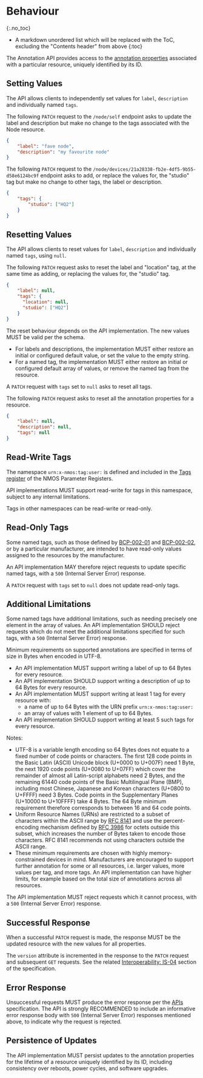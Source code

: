 # Behaviour
{:.no_toc}

- A markdown unordered list which will be replaced with the ToC, excluding the "Contents header" from above
{:toc}

<!-- _(c) AMWA 2023, CC Attribution-NoDerivatives 4.0 International (CC BY-ND 4.0)_  -->

The Annotation API provides access to the [annotation properties](Overview.md#core-resource-properties) associated with a particular resource, uniquely identified by its ID.

## Setting Values

The API allows clients to independently set values for `label`, `description` and individually named `tags`.

The following `PATCH` request to the `/node/self` endpoint asks to update the label and description but make no change to the tags associated with the Node resource.

```json
{
    "label": "fave node",
    "description": "my favourite node"
}
```

The following `PATCH` request to the `/node/devices/21a28338-fb2e-4df5-9b55-d58e6124bc9f` endpoint asks to add, or replace the values for, the "studio" tag but make no change to other tags, the label or description.

```json
{
    "tags": {
        "studio": ["HQ2"]
    }
}
```

## Resetting Values

The API allows clients to reset values for `label`, `description` and individually named `tags`, using `null`.

The following `PATCH` request asks to reset the label and "location" tag, at the same time as adding, or replacing the values for, the "studio" tag.

```json
{
    "label": null,
    "tags": {
      "location": null,
      "studio": ["HQ2"]
    }
}
```

The reset behaviour depends on the API implementation.
The new values MUST be valid per the schema.

- For labels and descriptions, the implementation MUST either restore an initial or configured default value, or set the value to the empty string.
- For a named tag, the implementation MUST either restore an initial or configured default array of values, or remove the named tag from the resource.

A `PATCH` request with `tags` set to `null` asks to reset all tags.

The following `PATCH` request asks to reset all the annotation properties for a resource.

```json
{
    "label": null,
    "description": null,
    "tags": null
}
```

## Read-Write Tags

The namespace `urn:x-nmos:tag:user:` is defined and included in the [Tags register](https://specs.amwa.tv/nmos-parameter-registers/branches/main/tags/) of the NMOS Parameter Registers.

API implementations MUST support read-write for tags in this namespace, subject to any internal limitations.

Tags in other namespaces can be read-write or read-only.

## Read-Only Tags

Some named tags, such as those defined by [BCP-002-01][] and [BCP-002-02][], or by a particular manufacturer, are intended to have read-only values assigned to the resources by the manufacturer.

An API implementation MAY therefore reject requests to update specific named tags, with a `500` (Internal Server Error) response.

A `PATCH` request with `tags` set to `null` does not update read-only tags.

## Additional Limitations

Some named tags have additional limitations, such as needing precisely one element in the array of values.
An API implementation SHOULD reject requests which do not meet the additional limitations specified for such tags, with a `500` (Internal Server Error) response.

Minimum requirements on supported annotations are specified in terms of size in Bytes when encoded in UTF-8.

- An API implementation MUST support writing a label of up to 64 Bytes for every resource.
- An API implementation SHOULD support writing a description of up to 64 Bytes for every resource.
- An API implementation MUST support writing at least 1 tag for every resource with:
  - a name of up to 64 Bytes with the URN prefix `urn:x-nmos:tag:user:`
  - an array of values with 1 element of up to 64 Bytes.
- An API implementation SHOULD support writing at least 5 such tags for every resource.

Notes:

- UTF-8 is a variable length encoding so 64 Bytes does not equate to a fixed number of code points or characters.
  The first 128 code points in the Basic Latin (ASCII) Unicode block (U+0000 to U+007F) need 1 Byte, the next 1920 code points (U+0080 to U+07FF) which cover the remainder of almost all Latin-script alphabets need 2 Bytes, and the remaining 61440 code points of the Basic Multilingual Plane (BMP), including most Chinese, Japanese and Korean characters (U+0800 to U+FFFF) need 3 Bytes.
  Code points in the Supplementary Planes (U+10000 to U+10FFFF) take 4 Bytes.
  The 64 Byte minimum requirement therefore corresponds to between 16 and 64 code points.
- Uniform Resource Names (URNs) are restricted to a subset of characters within the ASCII range by [RFC 8141][RFC-8141] and use the percent-encoding mechanism defined by [RFC 3986][RFC-3986] for octets outside this subset, which increases the number of Bytes taken to encode those characters. RFC 8141 recommends not using characters outside the ASCII range.
- These minimum requirements are chosen with highly memory-constrained devices in mind.
  Manufacturers are encouraged to support further annotation for some or all resources, i.e. larger values, more values per tag, and more tags.
  An API implementation can have higher limits, for example based on the total size of annotations across all resources.

The API implementation MUST reject requests which it cannot process, with a `500` (Internal Server Error) response.

## Successful Response

When a successful `PATCH` request is made, the response MUST be the updated resource with the new values for all properties.

The `version` attribute is incremented in the response to the `PATCH` request and subsequent `GET` requests.
See the related [Interoperability: IS-04](Interoperability%20-%20IS-04.md#version-increments) section of the specification.

## Error Response

Unsuccessful requests MUST produce the error response per the [APIs](APIs.md#error-codes--responses) specification.
The API is strongly RECOMMENDED to include an informative error response body with `500` (Internal Server Error) responses mentioned above, to indicate why the request is rejected.

## Persistence of Updates

The API implementation MUST persist updates to the annotation properties for the lifetime of a resource uniquely identified by its ID, including consistency over reboots, power cycles, and software upgrades.

[BCP-002-01]: https://specs.amwa.tv/bcp-002-01 "BCP-002-01 Natural Grouping of NMOS Resources"
[BCP-002-02]: https://specs.amwa.tv/bcp-002-02 "BCP-002-02 NMOS Asset Distinguishing Information"
[RFC-3986]: https://tools.ietf.org/html/rfc3986 "RFC 3986: Uniform Resource Identifier (URI): Generic Syntax"
[RFC-8141]: https://tools.ietf.org/html/rfc8141 "RFC 8141: Uniform Resource Names (URNs)"
